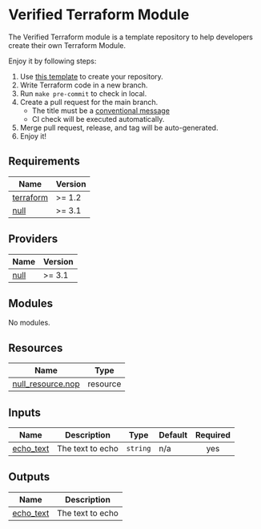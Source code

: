 # Verified Terraform Module

The Verified Terraform module is a template repository to help developers create their own Terraform Module.

Enjoy it by following steps:

1. Use [this template](https://github.com/lonegunmanb/terraform-verified-module) to create your repository.
2. Write Terraform code in a new branch.
3. Run `make pre-commit` to check in local.
4. Create a pull request for the main branch.
    * The title must be a [conventional message](https://www.conventionalcommits.org/)
    * CI check will be executed automatically.
5. Merge pull request, release, and tag will be auto-generated.
6. Enjoy it!

<!-- BEGIN_TF_DOCS -->
## Requirements

| Name                                                                      | Version |
|---------------------------------------------------------------------------|---------|
| <a name="requirement_terraform"></a> [terraform](#requirement\_terraform) | >= 1.2  |
| <a name="requirement_null"></a> [null](#requirement\_null)                | >= 3.1  |

## Providers

| Name                                                 | Version |
|------------------------------------------------------|---------|
| <a name="provider_null"></a> [null](#provider\_null) | >= 3.1  |

## Modules

No modules.

## Resources

| Name                                                                                                       | Type     |
|------------------------------------------------------------------------------------------------------------|----------|
| [null_resource.nop](https://registry.terraform.io/providers/hashicorp/null/latest/docs/resources/resource) | resource |

## Inputs

| Name                                                            | Description      | Type     | Default | Required |
|-----------------------------------------------------------------|------------------|----------|---------|:--------:|
| <a name="input_echo_text"></a> [echo\_text](#input\_echo\_text) | The text to echo | `string` | n/a     |   yes    |

## Outputs

| Name                                                              | Description      |
|-------------------------------------------------------------------|------------------|
| <a name="output_echo_text"></a> [echo\_text](#output\_echo\_text) | The text to echo |
<!-- END_TF_DOCS -->
